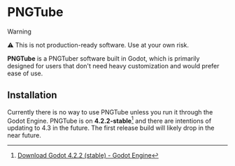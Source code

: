 # PNGTube
> [!WARNING]
> ⚠️ This is not production-ready software. Use at your own risk.

**PNGTube** is a PNGTuber software built in Godot, which is primarily designed for users that don't need heavy customization and would prefer ease of use.

## Installation
Currently there is no way to use PNGTube unless you run it through the Godot Engine. PNGTube is on **4.2.2-stable**[^1] and there are intentions of updating to 4.3 in the future. The first release build will likely drop in the near future.

[^1]: [Download Godot 4.2.2 (stable) - Godot Engine](https://godotengine.org/download/archive/4.2.2-stable/)
